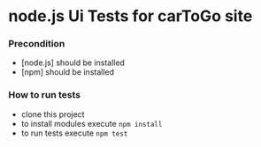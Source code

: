 # node.js Ui Tests for carToGo site 

### Precondition 

- [node.js] should be installed 
- [npm] should be installed 


### How to run tests 

- clone this project 
- to install modules execute `npm install` 
- to run tests execute `npm test`